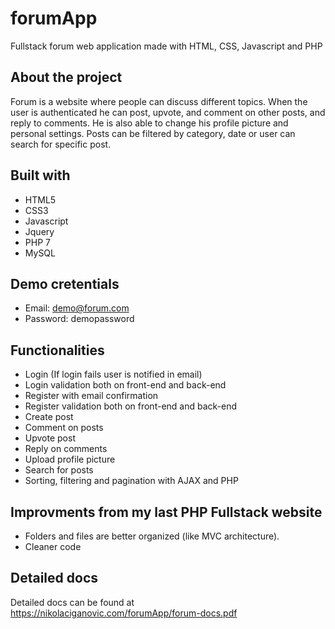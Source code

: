 # forumApp
Fullstack forum web application made with HTML, CSS, Javascript and PHP

## About the project
Forum is a website where people can discuss different topics. When the user is authenticated he can post, upvote, and comment on other posts, and reply to comments. He is also able to change his profile picture and personal settings. Posts can be filtered by category, date or user can search for specific post.

## Built with
* HTML5
* CSS3
* Javascript
* Jquery
* PHP 7
* MySQL

## Demo cretentials
* Email: demo@forum.com
* Password: demopassword

## Functionalities
* Login (If login fails user is notified in email)
* Login validation both on front-end and back-end
* Register with email confirmation
* Register validation both on front-end and back-end
* Create post
* Comment on posts
* Upvote post
* Reply on comments
* Upload profile picture
* Search for posts
* Sorting, filtering and pagination with AJAX and PHP

## Improvments from my last PHP Fullstack website
- Folders and files are better organized (like MVC architecture).
- Cleaner code

## Detailed docs
Detailed docs can be found at https://nikolaciganovic.com/forumApp/forum-docs.pdf
